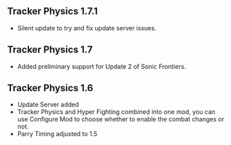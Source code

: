 ## Tracker Physics 1.7.1 
- Silent update to try and fix update server issues.

## Tracker Physics 1.7
- Added preliminary support for Update 2 of Sonic Frontiers.

## Tracker Physics 1.6
- Update Server added
- Tracker Physics and Hyper Fighting combined into one mod, you can use Configure Mod to choose whether to enable the combat changes or not.
- Parry Timing adjusted to 1.5

